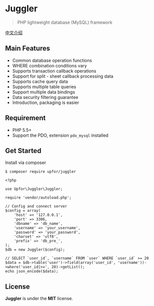 # Juggler
> PHP lightweight database (MySQL) framework

[中文介绍](README_ZH.md)


## Main Features
- Common database operation functions
- WHERE combination conditions vary
- Supports transaction callback operations
- Support for split - sheet callback processing data
- Supports cache query data
- Supports multiple table queries
- Support multiple data bindings
- Data security filtering guarantee
- Introduction, packaging is easier


## Requirement
- PHP 5.5+
- Support the PDO, extension `pdo_mysql` installed


## Get Started

Install via composer
```
$ composer require upfor/juggler
```

```
<?php

use Upfor\Juggler\Juggler;

require 'vendor/autoload.php';

// Config and connect server
$config = array(
    'host' => '127.0.0.1',
    'port' => 3306,
    'dbname' => 'db_name',
    'username' => 'your_username',
    'password' => 'your_password',
    'charset' => 'utf8',
    'prefix' => 'db_pre_',
);
$db = new Juggler($config);

// SELECT `user_id`, `username` FROM `user` WHERE `user_id` >= 20
$data = $db->table('user')->field(array('user_id', 'username'))->where('user_id|>=', 20)->getList();
echo json_encode($data);

```


## License
**Juggler** is under the **MIT** license.
